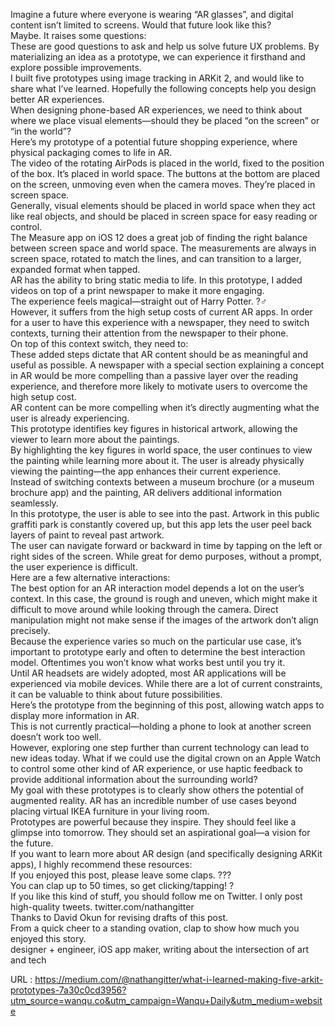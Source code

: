   Imagine a future where everyone is wearing “AR glasses”, and digital content isn’t limited to screens. Would that future look like this?  
    Maybe. It raises some questions:  
    These are good questions to ask and help us solve future UX problems. By materializing an idea as a prototype, we can experience it firsthand and explore possible improvements.  
    I built five prototypes using image tracking in ARKit 2, and would like to share what I’ve learned. Hopefully the following concepts help you design better AR experiences.  
    When designing phone-based AR experiences, we need to think about where we place visual elements—should they be placed “on the screen” or “in the world”?  
    Here’s my prototype of a potential future shopping experience, where physical packaging comes to life in AR.  
    The video of the rotating AirPods is placed in the world, fixed to the position of the box. It’s placed in world space. The buttons at the bottom are placed on the screen, unmoving even when the camera moves. They’re placed in screen space.  
    Generally, visual elements should be placed in world space when they act like real objects, and should be placed in screen space for easy reading or control.  
    The Measure app on iOS 12 does a great job of finding the right balance between screen space and world space. The measurements are always in screen space, rotated to match the lines, and can transition to a larger, expanded format when tapped.  
    AR has the ability to bring static media to life. In this prototype, I added videos on top of a print newspaper to make it more engaging.  
    The experience feels magical—straight out of Harry Potter. ?‍♂️  
    However, it suffers from the high setup costs of current AR apps. In order for a user to have this experience with a newspaper, they need to switch contexts, turning their attention from the newspaper to their phone.  
    On top of this context switch, they need to:  
    These added steps dictate that AR content should be as meaningful and useful as possible. A newspaper with a special section explaining a concept in AR would be more compelling than a passive layer over the reading experience, and therefore more likely to motivate users to overcome the high setup cost.  
    AR content can be more compelling when it’s directly augmenting what the user is already experiencing.  
    This prototype identifies key figures in historical artwork, allowing the viewer to learn more about the paintings.  
    By highlighting the key figures in world space, the user continues to view the painting while learning more about it. The user is already physically viewing the painting—the app enhances their current experience.  
    Instead of switching contexts between a museum brochure (or a museum brochure app) and the painting, AR delivers additional information seamlessly.  
    In this prototype, the user is able to see into the past. Artwork in this public graffiti park is constantly covered up, but this app lets the user peel back layers of paint to reveal past artwork.  
    The user can navigate forward or backward in time by tapping on the left or right sides of the screen. While great for demo purposes, without a prompt, the user experience is difficult.  
    Here are a few alternative interactions:  
    The best option for an AR interaction model depends a lot on the user’s context. In this case, the ground is rough and uneven, which might make it difficult to move around while looking through the camera. Direct manipulation might not make sense if the images of the artwork don’t align precisely.  
    Because the experience varies so much on the particular use case, it’s important to prototype early and often to determine the best interaction model. Oftentimes you won’t know what works best until you try it.  
    Until AR headsets are widely adopted, most AR applications will be experienced via mobile devices. While there are a lot of current constraints, it can be valuable to think about future possibilities.  
    Here’s the prototype from the beginning of this post, allowing watch apps to display more information in AR.  
    This is not currently practical—holding a phone to look at another screen doesn’t work too well.  
    However, exploring one step further than current technology can lead to new ideas today. What if we could use the digital crown on an Apple Watch to control some other kind of AR experience, or use haptic feedback to provide additional information about the surrounding world?  
    My goal with these prototypes is to clearly show others the potential of augmented reality. AR has an incredible number of use cases beyond placing virtual IKEA furniture in your living room.  
    Prototypes are powerful because they inspire. They should feel like a glimpse into tomorrow. They should set an aspirational goal—a vision for the future.  
    If you want to learn more about AR design (and specifically designing ARKit apps), I highly recommend these resources:  
    If you enjoyed this post, please leave some claps. ???  
    You can clap up to 50 times, so get clicking/tapping! ?  
    If you like this kind of stuff, you should follow me on Twitter. I only post high-quality tweets. twitter.com/nathangitter  
    Thanks to David Okun for revising drafts of this post.  
    From a quick cheer to a standing ovation, clap to show how much you enjoyed this story.  
    designer + engineer, iOS app maker, writing about the intersection of art and tech  
    
  URL : https://medium.com/@nathangitter/what-i-learned-making-five-arkit-prototypes-7a30c0cd3956?utm_source=wanqu.co&utm_campaign=Wanqu+Daily&utm_medium=website